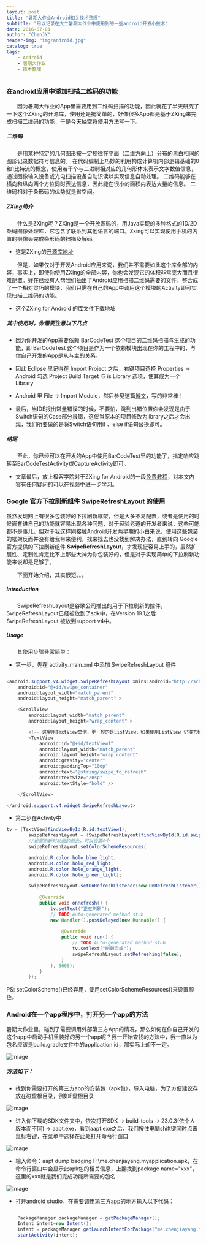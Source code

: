 ```yaml
---
layout: post
title: "暑期大作业Android相关技术整理"
subtitle: "用以记录在大二暑期大作业中使用到的一些android开发小技术"
date: 2016-07-01
author: "ChenJY"
header-img: "img/android.jpg"
catalog: true
tags: 
    - Android
    - 暑期大作业
    - 技术整理
---
```

	
    
### 在android应用中添加扫描二维码的功能
    
　　因为暑期大作业的App里需要用到二维码扫描的功能，因此就花了半天研究了一下这个ZXing的开源库，使用还是挺简单的，好像很多App都是基于ZXing来完成扫描二维码的功能，于是今天抽空将使用方法写一下。

##### 二维码

　　是用某种特定的几何图形按一定规律在平面（二维方向上）分布的黑白相间的图形记录数据符号信息的。
在代码编制上巧妙的利用构成计算机内部逻辑基础的0和1比特流的概念，使用若干个与二进制相对应的几何形体来表示文字数值信息，通过图像输入设备或光电扫描设备自动识读以实现信息自动处理。
二维码能够在横向和纵向两个方位同时表达信息，因此能在很小的面积内表达大量的信息。
二维码相对于条形码的优势就是省空间。

##### ZXing简介

　　什么是ZXing呢？ZXing是一个开放源码的，用Java实现的多种格式的1D/2D条码图像处理库，它包含了联系到其他语言的端口。Zxing可以实现使用手机的内置的摄像头完成条形码的扫描及解码。

* 这是ZXing的[开源库地址](https://github.com/zxing/zxing)

　　但是，如果仅对于开发Android应用来说，我们并不需要如此这个库全部的内容，事实上，即使你使用ZXing的全部内容，你也会发现它的体积非常庞大而且很难配置。好在已经有人帮我们抽出了Android应用扫描二维码需要的文件，整合成了一个相对灵巧的模块，我们只需在自己的App中调用这个模块的Activity即可实现扫描二维码的功能。

* 这个ZXing for Android 的库文件[下载地址](https://github.com/jiayangchen/BarCodeTest)

##### 其中使用时，你需要注意以下几点

* 因为你开发的App需要依赖 BarCodeTest 这个项目的二维码扫描与生成的功能，即 BarCodeTest 这个项目是作为一个依赖模块出现在你的工程中的，与你自己开发的App是从与主的关系。

* 因此 Eclipse 里记得在 Import Project 之后，右键项目选择 Properties -> Android 勾选 Project Build Target 与 is Library 选项，使其成为一个 Library

* Android 里 File -> Import Module，然后参见这篇[博文](http://blog.163.com/benben_long/blog/static/19945824320151117103412653/)，写的非常棒！

* 最后，当IDE报出常量错误的时候，不要怕，跳到出错位置你会发现是由于Switch语句的Case部分报错，这仅当原本的项目修改为library之后才会出现，我们所要做的是将Switch语句用if 、else if语句替换即可。

##### 结尾

　　至此，你已经可以在开发的App中使用BarCodeTest里的功能了，指定响应跳转至BarCodeTestActivity或CaptureActivity即可。

* 文章最后，放上极客学院对于ZXing for Android的一段[免费教程](http://www.jikexueyuan.com/course/134_1.html?ss=1)，对本文内容有任何疑问的可以在视频中进一步学习。

### Google 官方下拉刷新组件 SwipeRefreshLayout 的使用

虽然发现网上有很多包装好的下拉刷新框架，但是大多不易配置，或者是使用的时候嵌套进自己的功能就容易出现各种问题，对于经验老道的开发者来说，这些可能都不是事儿。但对于我这样刚接触Android开发两星期的小白来说，使用这些包装的框架反而并没有给我带来便利，找来找去也没找到解决办法，直到转向 Google 官方提供的下拉刷新组件 __SwipeRefreshLayout__，才发现挺容易上手的，虽然扩展性、定制性肯定比不上那些大神为你包装好的，但是对于实现简单的下拉刷新功能来说却是足够了。

　　下面开始介绍，其实很短。。。

##### Introduction

　　SwipeRefreshLayout是谷歌公司推出的用于下拉刷新的控件，SwipeRefreshLayout已经被放到了sdk中，在Version 19.1之后SwipeRefreshLayout 被放到support v4中。

##### Usage

　　其使用步骤非常简单：

* 第一步，先在 activity_main.xml 中添加 SwipeRefreshLayout 组件

```java

<android.support.v4.widget.SwipeRefreshLayout xmlns:android="http://schemas.android.com/apk/res/android"
    android:id="@+id/swipe_container"
    android:layout_width="match_parent"
    android:layout_height="match_parent" >

    <ScrollView
        android:layout_width="match_parent"
        android:layout_height="wrap_content" >

        <!-- 这里用TextView举例，更一般的是ListView，如果使用ListView 记得去掉 ScrollView 标签 -->
        <TextView
            android:id="@+id/textView1"
            android:layout_width="match_parent"
            android:layout_height="wrap_content"
            android:gravity="center"
            android:paddingTop="10dp"
            android:text="@string/swipe_to_refresh"
            android:textSize="20sp"
            android:textStyle="bold" />

    </ScrollView>

</android.support.v4.widget.SwipeRefreshLayout>

```

* 第二步在Activity中

```java
tv = (TextView)findViewById(R.id.textView1);
        swipeRefreshLayout = (SwipeRefreshLayout)findViewById(R.id.swipe_container);
        //设置刷新时动画的颜色，可以设置4个
        swipeRefreshLayout.setColorSchemeResources(

        android.R.color.holo_blue_light, 
        android.R.color.holo_red_light, 
        android.R.color.holo_orange_light, 
        android.R.color.holo_green_light);

        swipeRefreshLayout.setOnRefreshListener(new OnRefreshListener() {
            
            @Override
            public void onRefresh() {
                tv.setText("正在刷新");
                // TODO Auto-generated method stub
                new Handler().postDelayed(new Runnable() {
                    
                    @Override
                    public void run() {
                        // TODO Auto-generated method stub
                        tv.setText("刷新完成");
                        swipeRefreshLayout.setRefreshing(false);
                    }
                }, 6000);
            }
        });

```
PS: setColorScheme()已经弃用，使用setColorSchemeResources()来设置颜色。

### Android在一个app程序中，打开另一个app的方法

暑期大作业里，碰到了需要调用外部第三方App的情况，那么如何在你自己开发的这个app中启动手机里装好的另一个app呢？我一开始查找的方法中，我一直以为包名应该是build.gradle文件中的application id，那实际上却不一定。

![image](http://o9oomuync.bkt.clouddn.com/open-another-appQQ%E6%88%AA%E5%9B%BE20160721143427.jpg)

##### 方法如下：

* 找到你需要打开的第三方app的安装包（apk包），导入电脑，为了方便建议存放在磁盘根目录，例如F盘根目录

![image](http://o9oomuync.bkt.clouddn.com/open-another-appQQ%E6%88%AA%E5%9B%BE20160721144001.jpg)

* 进入你下载的SDK文件夹中，依次打开SDK -> build-tools -> 23.0.3(依个人版本而不同) -> aapt.exe，看到aapt.exe之后，我们按住电脑shift键同时点击鼠标右键，在菜单中选择在此处打开命令行窗口

![image](http://o9oomuync.bkt.clouddn.com/open-another-appQQ%E6%88%AA%E5%9B%BE20160721144344.jpg)

* 输入命令：aapt dump badging F:\me.chenjiayang.myapplication.apk，在命令行窗口中会显示此apk包的相关信息，上翻找到package name="xxx"，这里的xxx就是我们完成功能所需要的包名

![image](http://o9oomuync.bkt.clouddn.com/open-another-appQQ%E6%88%AA%E5%9B%BE20160721144838.jpg)

* 打开android studio，在需要调用第三方app的地方输入以下代码：

```java

	PackageManager packageManager = getPackageManager();   
	Intent intent=new Intent();   
	intent = packageManager.getLaunchIntentForPackage("me.chenjiayang.myapplication");  
	startActivity(intent);  

```

